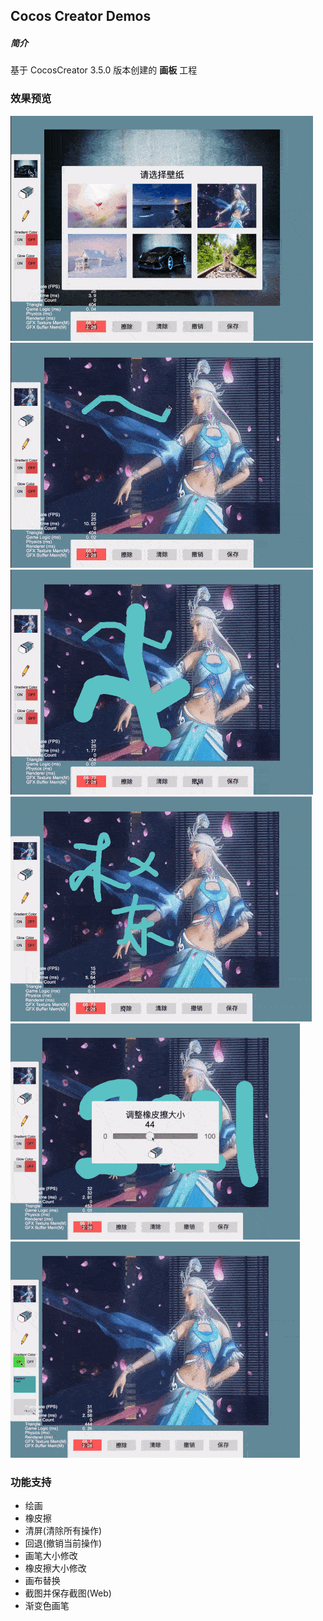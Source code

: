 ## Cocos Creator Demos

##### 简介
基于 CocosCreator 3.5.0 版本创建的 **画板** 工程

### 效果预览
![image](../../../gif/202203/2022032011.gif)
![image](../../../gif/202203/2022032012.gif)
![image](../../../gif/202203/2022032013.gif)
![image](../../../gif/202203/2022032014.gif)
![image](../../../gif/202203/2022032015.gif)
![image](../../../gif/202203/2022032016.gif)

### 功能支持
- 绘画
- 橡皮擦
- 清屏(清除所有操作)
- 回退(撤销当前操作)
- 画笔大小修改
- 橡皮擦大小修改
- 画布替换
- 截图并保存截图(Web)
- 渐变色画笔